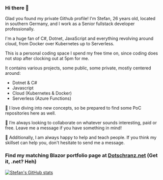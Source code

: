 ### Hi there 👋

Glad you found my private Github profile! I'm Stefan, 26 years old, located in southern Germany, and I work as a Senior fullstack developer professionally.

I'm a huge fan of C#, Dotnet, JavaScript and everything revolving around cloud, from Docker over Kubernetes up to Serverless.

This is a personal coding space I spend my free time on, since coding does not stop after clocking out at 5pm for me.

It contains various projects, some public, some private, mostly centered around:
- Dotnet & C# 
- Javascript
- Cloud (Kubernetes & Docker)
- Serverless (Azure Functions)

📖 I love diving into new concepts, so be prepared to find some PoC repositories here as well.

👯 I’m always looking to collaborate on whatever sounds interesting, paid or free. Leave me a message if you have something in mind!

📨 Additionally, I am always happy to help and teach people. If you think my skillset can help you, don't hesitate to send me a message.

### Find my matching Blazor portfolio page at [Dotschranz.net](https://dotschranz.net) (Get it, .net? Heh)

[![Stefan's GitHub stats](https://github-readme-stats.vercel.app/api?username=Sossenbinder)](https://github.com/Sossenbinder/github-readme-stats)
